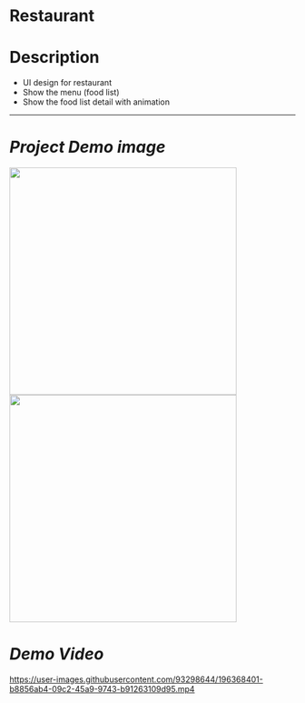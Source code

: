 # Restaurant

# **Description**
- UI design for restaurant
- Show the menu (food list)
- Show the food list detail with animation

-----------------------------------------------------

# *Project Demo image*

<img src="https://firebasestorage.googleapis.com/v0/b/fir-lab-cd9ee.appspot.com/o/sample_project%2FScreenshot_1683290155.png?alt=media&token=c60c5237-18fc-4fc0-a0d6-4cb574c7bdca" width="400" height="auto"/>
<img src="https://firebasestorage.googleapis.com/v0/b/fir-lab-cd9ee.appspot.com/o/sample_project%2FScreenshot_1683290172.png?alt=media&token=c3e2fb16-d9cc-46c8-8053-6a34d2da337d" width="400" height="auto"/>

# *Demo Video*


https://user-images.githubusercontent.com/93298644/196368401-b8856ab4-09c2-45a9-9743-b91263109d95.mp4

